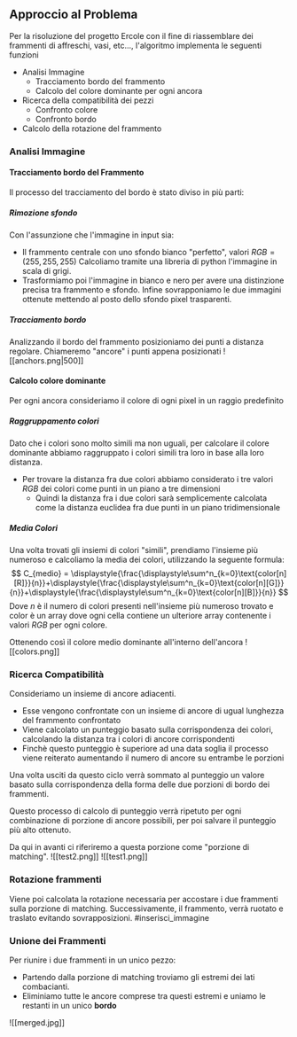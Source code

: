 ## Approccio al Problema
Per la risoluzione del progetto Ercole con il fine di riassemblare dei frammenti di affreschi, vasi, etc..., l'algoritmo implementa le seguenti funzioni
- Analisi Immagine
	- Tracciamento bordo del frammento
	- Calcolo del colore dominante per ogni ancora
- Ricerca della compatibilità dei pezzi
	- Confronto colore
	- Confronto bordo
- Calcolo della rotazione del frammento
### Analisi Immagine
#### Tracciamento bordo del Frammento
Il processo del tracciamento del bordo è stato diviso in più parti:
##### Rimozione sfondo
Con l'assunzione che l'immagine in input sia:
- Il frammento centrale con uno sfondo bianco "perfetto", valori $RGB=(255,255,255)$
Calcoliamo tramite una libreria di python l'immagine in scala di grigi.
- Trasformiamo poi l'immagine in bianco e nero per avere una distinzione precisa tra frammento e sfondo.
Infine sovrapponiamo le due immagini ottenute mettendo al posto dello sfondo pixel trasparenti.
##### Tracciamento bordo
Analizzando il bordo del frammento posizioniamo dei punti a distanza regolare.
Chiameremo "ancore" i punti appena posizionati
![[anchors.png|500]]
#### Calcolo colore dominante
Per ogni ancora consideriamo il colore di ogni pixel in un raggio predefinito
##### Raggruppamento colori
Dato che i colori sono molto simili ma non uguali, per calcolare il colore dominante abbiamo raggruppato i colori simili tra loro in base alla loro distanza.
- Per trovare la distanza fra due colori abbiamo considerato i tre valori $RGB$ dei colori come punti in un piano a tre dimensioni
	- Quindi la distanza fra i due colori sarà semplicemente calcolata come la distanza euclidea fra due punti in un piano tridimensionale
##### Media Colori
Una volta trovati gli insiemi di colori "simili", prendiamo l'insieme più numeroso e calcoliamo la media dei colori, utilizzando la seguente formula:
$$
C_{medio} = \displaystyle{\frac{\displaystyle\sum^n_{k=0}\text{color[n][R]}}{n}}+\displaystyle{\frac{\displaystyle\sum^n_{k=0}\text{color[n][G]}}{n}}+\displaystyle{\frac{\displaystyle\sum^n_{k=0}\text{color[n][B]}}{n}}
$$
Dove $n$ è il numero di colori presenti nell'insieme più numeroso trovato e $\text{color}$ è un array dove ogni cella contiene un ulteriore array contenente i valori $RGB$ per ogni colore.

Ottenendo così il colore medio dominante all'interno dell'ancora
![[colors.png]]
### Ricerca Compatibilità
Consideriamo un insieme di ancore adiacenti.
- Esse vengono confrontate con un insieme di ancore di ugual lunghezza del frammento confrontato
- Viene calcolato un punteggio basato sulla corrispondenza dei colori, calcolando la distanza tra i colori di ancore corrispondenti 
- Finchè questo punteggio è superiore ad una data soglia il processo viene reiterato aumentando il numero di ancore su entrambe le porzioni

Una volta usciti da questo ciclo verrà sommato al punteggio un valore basato sulla corrispondenza della forma delle due porzioni di bordo dei frammenti.

Questo processo di calcolo di punteggio verrà ripetuto per ogni combinazione di porzione di ancore possibili, per poi salvare il punteggio più alto ottenuto.

Da qui in avanti ci riferiremo a questa porzione come "porzione di matching".
![[test2.png]]
![[test1.png]]
### Rotazione frammenti

Viene poi calcolata la rotazione necessaria per accostare i due frammenti sulla porzione di matching.
Successivamente, il frammento, verrà ruotato e traslato evitando sovrapposizioni.
#inserisci_immagine

### Unione dei Frammenti
Per riunire i due frammenti in un unico pezzo:
- Partendo dalla porzione di matching troviamo gli estremi dei lati combacianti.
- Eliminiamo tutte le ancore comprese tra questi estremi e uniamo le restanti in un unico **bordo**
 


![[merged.jpg]]